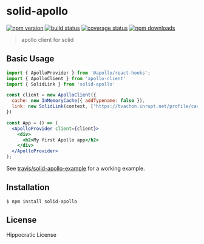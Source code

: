 # solid-apollo

[![npm version][npmv-image]][npmv-url]
[![build status][travis-image]][travis-url]
[![coverage status][codecov-image]][codecov-url]
[![npm downloads][npmd-image]][npmd-url]

> apollo client for solid

## Basic Usage

```jsx
import { ApolloProvider } from '@apollo/react-hooks';
import { ApolloClient } from 'apollo-client'
import { SolidLink } from 'solid-apollo'

const client = new ApolloClient({
  cache: new InMemoryCache({ addTypename: false }),
  link: new SolidLink(context, ["https://tvachon.inrupt.net/profile/card#me"])
})

const App = () => (
  <ApolloProvider client={client}>
    <div>
      <h2>My first Apollo app</h2>
    </div>
  </ApolloProvider>
);
```

See [travis/solid-apollo-example](https://github.com/travis/solid-apollo-example/) for a working example.

## Installation

```
$ npm install solid-apollo
```

## License

Hippocratic License

[travis-image]: https://img.shields.io/travis/travis/solid-apollo/master.svg?style=flat-square
[travis-url]: https://travis-ci.org/travis/solid-apollo
[codecov-image]: https://img.shields.io/codecov/c/github/travis/solid-apollo.svg?style=flat-square
[codecov-url]: https://codecov.io/gh/travis/solid-apollo
[npmv-image]: https://img.shields.io/npm/v/solid-apollo.svg?style=flat-square
[npmv-url]: https://www.npmjs.com/package/solid-apollo
[npmd-image]: https://img.shields.io/npm/dm/solid-apollo.svg?style=flat-square
[npmd-url]: https://www.npmjs.com/package/solid-apollo

